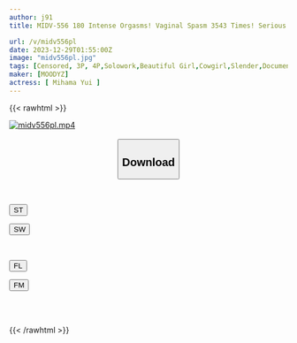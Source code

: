 ```yaml
---
author: j91
title: MIDV-556 180 Intense Orgasms! Vaginal Spasm 3543 Times! Serious Juice 14412cc! Abstinence Teasing Orgasm Great Awakening Special! ~One Day When The Sexual Desire That I Had Bottled Up For A Month Exploded~ Yui Mihama

url: /v/midv556pl
date: 2023-12-29T01:55:00Z
image: "midv556pl.jpg"
tags: [Censored, 3P, 4P,Solowork,Beautiful Girl,Cowgirl,Slender,Documentary	]
maker: [MOODYZ]
actress: [ Mihama Yui ]
---
```



{{< rawhtml >}}

<div class="video" data-videoid="RWKqVbKdK2Ux3A">
    <a href="javascript:;">
        <img src="/v/midv556pl/midv556pl.jpg" width="WIDTH" height="HEIGHT" alt="midv556pl.mp4" loading="lazy">
    </a>
</div>

<script type="text/javascript" src="https://j91.asia/asset/on-demand-st.js"></script>

<br>
  <link rel="stylesheet" href="https://j91.asia/asset/bs5.css">
  
  <center>
  <button class="btn btn-primary" type="button" data-bs-toggle="collapse" data-bs-target=".multi-collapse" aria-expanded="false" aria-controls="multiCollapseExample1 multiCollapseExample2"><h2>Download</h2></button></center>
</p>
<div class="row">
  <div class="col">
    <div class="collapse multi-collapse" id="multiCollapseExample1">
      <div class="card card-body">
	      	      <br>
<div class="buttons">  
<p><a href="https://streamtape.to/v/RWKqVbKdK2Ux3A" target="_blank"><button class="btn-hover color-3"><i class="fa fa-download"></i> ST</button></a></p>
<p><a href="https://flaswish.com/1jd2xml7x9jf" target="_blank"><button class="btn-hover color-2"><i class="fa fa-download"></i> SW</button></a></p></div>
    </div>
  </div>
</div>
  <div class="col">
    <div class="collapse multi-collapse" id="multiCollapseExample2">
      <div class="card card-body">
	      <br>
<div class="buttons">
<p><a href="javascript:;" target="_blank"><button class="btn-hover color-9"><i class="fa fa-download"></i> FL</button></a></p>
<p><a href="javascript:;" target="_blank"><button class="btn-hover color-8"><i class="fa fa-download"></i> FM</button></a></p></div>
<br><br>
      </div>
    </div>
  </div>
</div>

{{< /rawhtml >}}